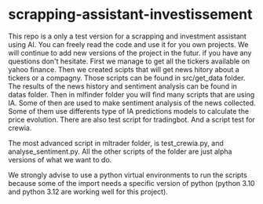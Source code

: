 # scrapping-assistant-investissement

This repo is a only a test version for a scrapping and investment assistant using AI.
You can freely read the code and use it for you own projects.
We will continue to add new versions of the project in the futur. if you have any questions don't hesitate.
First we manage to get all the tickers available on yahoo finance. Then we created scipts that will get news hitory about a tickers or a compagny.
Those scripts can be found in src/get_data folder.
The results of the news history and sentiment analysis can be found in datas folder.
Then in mlfinder folder you will find many scripts that are using IA. Some of then are used to make sentiment analysis of the news collected.
Some of them use differents type of IA predictions models to calculate the price evolution.
There are also test script for tradingbot. And a script test for crewia.

The most advanced script in mltrader folder, is test_crewia.py, and analyse_sentiment.py. All the other scripts of the folder are just alpha versions of what we want to do.

We strongly advise to use a python virtual environments to run the scripts because some of the import needs a specific version of python (python 3.10 and python 3.12 are working well for this project).